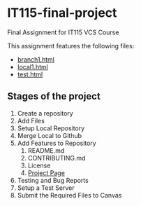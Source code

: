 # IT115-final-project
Final Assignment for IT115 VCS Course

This assignment features the following files:
- [branch1.html](https://github.com/sarahpettigrew/IT115-final-project/branch.html)
- [local1.html](https://github.com/sarahpettigrew/IT115-final-project/local1.html)
- [test.html](https://github.com/sarahpettigrew/IT115-final-project/test.html)

## Stages of the project
1. Create a repository
2. Add Files
3. Setup Local Repository
4. Merge Local to Github
5. Add Features to Repository
    1. README.md
    2. CONTRIBUTING.md
    3. License
    4. [Project Page](https://sarahpettigrew.github.io/IT115-final-project/)
6. Testing and Bug Reports
7. Setup a Test Server
8. Submit the Required Files to Canvas


